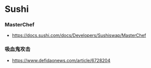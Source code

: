 # Sushi

### MasterChef
* https://docs.sushi.com/docs/Developers/Sushiswap/MasterChef
### 吸血鬼攻击
* https://www.defidaonews.com/article/6728204